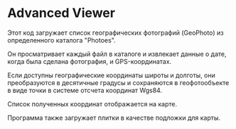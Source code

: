 ﻿
# Advanced Viewer

Этот код загружает список географических фотографий (GeoPhoto) из определенного каталога "Photoes".

Он просматривает каждый файл в каталоге и извлекает данные о дате, когда была сделана фотография, и GPS-координатах.

Если доступны географические координаты широты и долготы, они преобразуются в десятичные градусы и сохраняются в геофотообъекте в виде точки в системе отсчета координат Wgs84.

Список полученных координат отображается на карте.

Программа также загружает плитки в качестве подложки для карты.